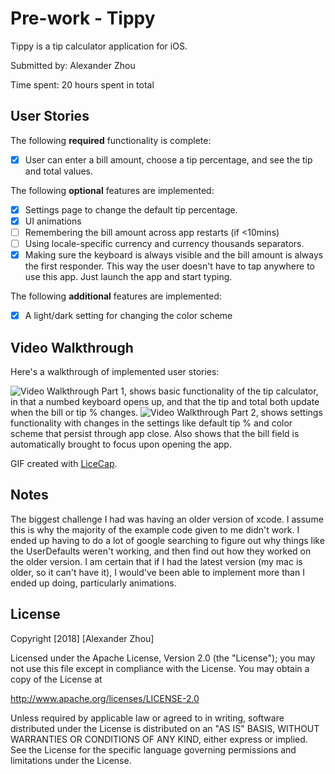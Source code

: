 # Pre-work - Tippy

Tippy is a tip calculator application for iOS.

Submitted by: Alexander Zhou

Time spent: 20 hours spent in total

## User Stories

The following **required** functionality is complete:

* [X] User can enter a bill amount, choose a tip percentage, and see the tip and total values.

The following **optional** features are implemented:
* [X] Settings page to change the default tip percentage.
* [X] UI animations
* [ ] Remembering the bill amount across app restarts (if <10mins)
* [ ] Using locale-specific currency and currency thousands separators.
* [X] Making sure the keyboard is always visible and the bill amount is always the first responder. This way the user doesn't have to tap anywhere to use this app. Just launch the app and start typing.

The following **additional** features are implemented:

- [X] A light/dark setting for changing the color scheme

## Video Walkthrough 

Here's a walkthrough of implemented user stories:

<img src='https://i.imgur.com/dsUTrPQ.gif' title='Video Walkthrough Part 1' width='' alt='Video Walkthrough' />
Part 1, shows basic functionality of the tip calculator, in that a numbed keyboard opens up, and that the tip and total both update when the bill or tip % changes.
<img src='https://i.imgur.com/AjgMwSE.gif' title='Video Walkthrough Part 2' width='' alt='Video Walkthrough' />    
Part 2, shows settings functionality with changes in the settings like default tip % and color scheme that persist through app close. Also shows that the bill field is automatically brought to focus upon opening the app.


GIF created with [LiceCap](http://www.cockos.com/licecap/).

## Notes

The biggest challenge I had was having an older version of xcode. I assume this is why the majority of the example code given to me didn't work. I ended up having to do a lot of google searching to figure out why things like the UserDefaults weren't working, and then find out how they worked on the older version. I am certain that if I had the latest version (my mac is older, so it can't have it), I would've been able to implement more than I ended up doing, particularly animations.

## License

Copyright [2018] [Alexander Zhou]

Licensed under the Apache License, Version 2.0 (the "License");
you may not use this file except in compliance with the License.
You may obtain a copy of the License at

http://www.apache.org/licenses/LICENSE-2.0

Unless required by applicable law or agreed to in writing, software
distributed under the License is distributed on an "AS IS" BASIS,
WITHOUT WARRANTIES OR CONDITIONS OF ANY KIND, either express or implied.
See the License for the specific language governing permissions and
limitations under the License.